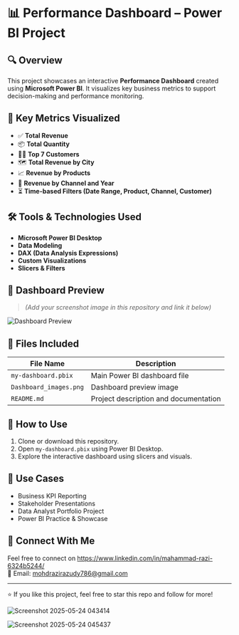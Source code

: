# 📊 Performance Dashboard – Power BI Project

## 🔍 Overview

This project showcases an interactive **Performance Dashboard** created using **Microsoft Power BI**. It visualizes key business metrics to support decision-making and performance monitoring.

## 📌 Key Metrics Visualized

- ✅ **Total Revenue**
- 📦 **Total Quantity**
- 🧑‍💼 **Top 7 Customers**
- 🗺️ **Total Revenue by City**
- 📈 **Revenue by Products**
- 🧭 **Revenue by Channel and Year**
- ⏳ **Time-based Filters (Date Range, Product, Channel, Customer)**

## 🛠 Tools & Technologies Used

- **Microsoft Power BI Desktop**
- **Data Modeling**
- **DAX (Data Analysis Expressions)**
- **Custom Visualizations**
- **Slicers & Filters**

## 📸 Dashboard Preview

> *(Add your screenshot image in this repository and link it below)*

![Dashboard Preview](screenshot.png)

## 📂 Files Included

| File Name              | Description                           |
|------------------------|---------------------------------------|
| `my-dashboard.pbix`    | Main Power BI dashboard file          |
| `Dashboard_images.png`       | Dashboard preview image               |
| `README.md`            | Project description and documentation |

## 🚀 How to Use

1. Clone or download this repository.
2. Open `my-dashboard.pbix` using Power BI Desktop.
3. Explore the interactive dashboard using slicers and visuals.

## 💼 Use Cases

- Business KPI Reporting
- Stakeholder Presentations
- Data Analyst Portfolio Project
- Power BI Practice & Showcase

## 🔗 Connect With Me

Feel free to connect on  https://www.linkedin.com/in/mahammad-razi-6324b5244/  
📧 Email: mohdrazirazudy786@gmail.com

---

⭐ If you like this project, feel free to star this repo and follow for more!

![Screenshot 2025-05-24 043414](https://github.com/user-attachments/assets/dd939f6f-6417-4627-b2a5-8f711f052c5f)


![Screenshot 2025-05-24 045437](https://github.com/user-attachments/assets/30ce701f-d9d9-4633-89a7-451310d91337)



